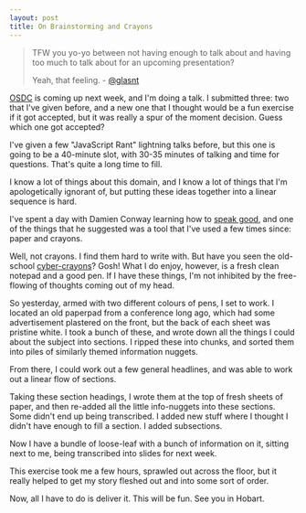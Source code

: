 ```yaml
---
layout: post
title: On Brainstorming and Crayons
---
```


> TFW you yo-yo between not having enough to talk about and having too much to talk about for an upcoming presentation?
> 
> Yeah, that feeling. - [@glasnt](https://twitter.com/glasnt/status/655580156061286400)

[OSDC](https://2015.osdc.com.au) is coming up next week, and I'm doing a talk. I submitted three: two that I've given before, and a new one that I thought would be a fun exercise if it got accepted, but it was really a spur of the moment decision. Guess which one got accepted?

I've given a few "JavaScript Rant" lightning talks before, but this one is going to be a 40-minute slot, with 30-35 minutes of talking and time for questions. That's quite a long time to fill.

I know a lot of things about this domain, and I know a lot of things that I'm apologetically ignorant of, but putting these ideas together into a linear sequence is hard.

I've spent a day with Damien Conway learning how to [speak good](www.youtube.com/watch?v=W_i_DrWic88), and one of the things that he suggested was a tool that I've used a few times since: paper and crayons.

Well, not crayons. I find them hard to write with. But have you seen the old-school [cyber-crayons](www.crayoncollecting.com/ccolor27.htm)? Gosh! What I do enjoy, however, is a fresh clean notepad and a good pen. If I have these things, I'm not inhibited by the free-flowing of thoughts coming out of my head.

So yesterday, armed with two different colours of pens, I set to work. I located an old paperpad from a conference long ago, which had some advertisement plastered on the front, but the back of each sheet was pristine white. I took a bunch of these, and wrote down all the things I could about the subject into sections. I ripped these into chunks, and sorted them into piles of similarly themed information nuggets.

From there, I could work out a few general headlines, and was able to work out a linear flow of sections.

Taking these section headings, I wrote them at the top of fresh sheets of paper, and then re-added all the little info-nuggets into these sections. Some didn't end up being transcribed. I added new stuff where I thought I didn't have enough to fill a section. I added subsections.

Now I have a bundle of loose-leaf with a bunch of information on it, sitting next to me, being transcribed into slides for next week.

This exercise took me a few hours, sprawled out across the floor, but it really helped to get my story fleshed out and into some sort of order.

Now, all I have to do is deliver it. This will be fun. See you in Hobart.
